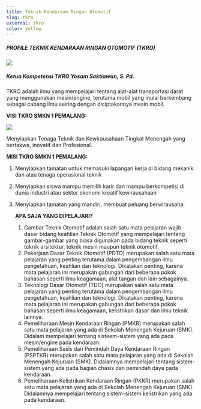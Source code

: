 ```yaml
---
title: Teknik Kendaraan Ringan Otomotif
slug: tkro
external: tkro
color: yellow
---
```

##### **PROFILE TEKNIK KENDARAAN RINGAN OTOMOTIF (TKRO)**

![](https://res.cloudinary.com/smkn1pml/image/upload/c_scale,w_411/v1655717016/Jurusan/TKRO/tkro2_pijf0w.png)

##### Ketua Kompetensi TKRO Yosam Saktiawan, S. Pd.

TKRO adalah ilmu yang mempelajari tentang alat-alat transportasi darat yang menggunakan mesin/engine, terutama mobil yang mulai berkembang sebagai cabang ilmu seiring dengan diciptakannya mesin mobil. 

**VISI TKRO SMKN 1 PEMALANG:**

![](https://res.cloudinary.com/smkn1pml/image/upload/c_scale,w_342/v1655716903/Jurusan/TKRO/tkro1_kaqmp9.png)

Menyiapkan Tenaga Teknik dan Kewirausahaan Tingkat Menengah yang bertakwa, inovatif dan Profesional.

**MISI TKRO SMKN 1 PEMALANG:**

1. Menyiapkan tamatan untuk memasuki lapangan kerja di bidang mekanik dan atau tenaga operasional teknik
2. Menyiapkan siswa mampu memilih karir dan mampu berkompetisi di dunia industri atau sektor ekonomi kreatif kewirausahaan
3. Menyiapkan tamatan yang mandiri, membuat peluang berwirausaha.

   **APA SAJA YANG DIPELAJARI?**

   1. Gambar Teknik Otomotif adalah salah satu mata pelajaran wajib dasar bidang keahlian Teknik Otomotif yang mempelajari tentang gambar-gambar yang biasa digunakan pada bidang teknik seperti teknik arsitektur, teknik mesin maupun teknik otomotif.
   2. Pekerjaan Dasar Teknik Otomotif (PDTO) merupakan salah satu mata pelajaran yang penting terutama dalam pengembangan ilmu pengetahuan, keahlian dan teknologi. Dikatakan penting, karena mata pelajaran ini merupakan gabungan dari beberapa pokok bahasan seperti ilmu keagamaan, alat tangan dan lain sebagainya.
   3. Teknologi Dasar Otomotif (TDO) merupakan salah satu mata pelajaran yang penting terutama dalam pengembangan ilmu pengetahuan, keahlian dan teknologi. Dikatakan penting, karena mata pelajaran ini merupakan gabungan dari beberapa pokok bahasan seperti ilmu keagamaan, kelistrikan dasar dan ilmu teknik lainnya.
   4. Pemeliharaan Mesin Kendaraan Ringan (PMKR) merupakan salah satu mata pelajaran yang ada di Sekolah Menengah Kejuruan (SMK). Didalam mempelajari tentang sisteem-sistem yang ada pada mesin/engine pada kendaraan. 
   5. Pemeliharaan Sasis dan Pemindah Daya Kendaraan Ringan (PSPTKR) merupakan salah satu mata pelajaran yang ada di Sekolah Menengah Kejuruan (SMK). Didalamnya  mempelajari tentang sistem-sistem yang ada pada bagian chasis dan pemindah daya pada kendaraan. 
   6. Pemeliharaan Kelistrikan Kendaraan Ringan (PKKR) merupakan salah satu mata pelajaran yang ada di Sekolah Menengah Kejuruan (SMK). Didalamnya  mempelajari tentang sistem-sistem kelistrikan yang ada pada kendaraan.